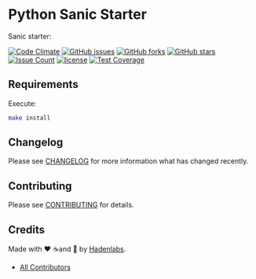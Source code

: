 # Python Sanic Starter

Sanic starter:

[![Code Climate](https://codeclimate.com/github/luismayta/python-sanic-starter/badges/gpa.svg)](https://codeclimate.com/github/luismayta/python-sanic-starter)
[![GitHub issues](https://img.shields.io/github/issues/luismayta/python-sanic-starter.svg)](https://github.com/luismayta/python-sanic-starter/issues)
[![GitHub forks](https://img.shields.io/github/forks/luismayta/python-sanic-starter.svg)](https://github.com/luismayta/python-sanic-starter)
[![GitHub stars](https://img.shields.io/github/stars/luismayta/python-sanic-starter.svg)](https://github.com/luismayta/python-sanic-starter)
[![Issue Count](https://codeclimate.com/github/luismayta/python-sanic-starter/badges/issue_count.svg)](https://codeclimate.com/github/luismayta/python-sanic-starter)
[![license](https://img.shields.io/github/license/mashape/apistatus.svg?style=flat-square)](LICENSE)
[![Test Coverage](https://codeclimate.com/github/luismayta/python-sanic-starter/badges/coverage.svg)](https://codeclimate.com/github/luismayta/python-sanic-starter/coverage)

## Requirements

Execute:

```bash
make install
```

## Changelog

Please see [CHANGELOG](CHANGELOG.md) for more information what has changed recently.

## Contributing

Please see [CONTRIBUTING](CONTRIBUTING.md) for details.

## Credits

Made with :heart: :coffee:️and :pizza: by [Hadenlabs][link-company].

- [All Contributors][link-contributors]


[link-company]: https://github.com/hadenlabs
[link-contributors]: AUTHORS